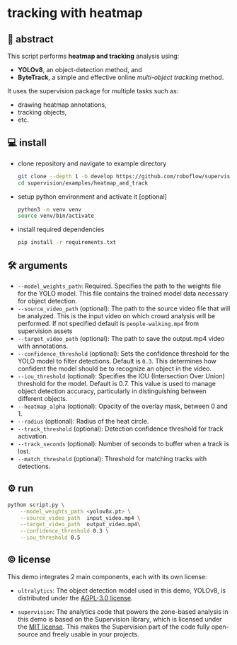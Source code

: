 # tracking with heatmap

## 👋 abstract

This script performs **heatmap and tracking** analysis using:
- **YOLOv8**, an object-detection method, and
- **ByteTrack**, a simple and effective online *multi-object tracking* method. 

It uses the supervision package for multiple tasks such as:
- drawing heatmap annotations, 
- tracking objects, 
- etc.

## 💻 install

- clone repository and navigate to example directory

    ```bash
    git clone --depth 1 -b develop https://github.com/roboflow/supervision.git
    cd supervision/examples/heatmap_and_track
    ```

- setup python environment and activate it \[optional\]

    ```bash
    python3 -m venv venv
    source venv/bin/activate
    ```

- install required dependencies

    ```bash
    pip install -r requirements.txt
    ```

## 🛠️ arguments

- `--model_weights_path`: Required. Specifies the path to the weights file for the YOLO model. This file contains the trained model data necessary for object detection.
- `--source_video_path` (optional): The path to the source video file that will be analyzed. This is the input video on which crowd analysis will be performed. If not specified default is `people-walking.mp4` from supervision assets
- `--target_video_path` (optional): The path to save the output.mp4 video with annotations.
- `--confidence_threshold` (optional): Sets the confidence threshold for the YOLO model to filter detections. Default is `0.3`. This determines how confident the model should be to recognize an object in the video.
- `--iou_threshold` (optional): Specifies the IOU (Intersection Over Union) threshold for the model. Default is 0.7. This value is used to manage object detection accuracy, particularly in distinguishing between different objects.
- `--heatmap_alpha` (optional): Opacity of the overlay mask, between 0 and 1.
- `--radius` (optional): Radius of the heat circle.
- `--track_threshold` (optional): Detection confidence threshold for track activation.
- `--track_seconds` (optional): Number of seconds to buffer when a track is lost.
- `--match_threshold` (optional): Threshold for matching tracks with detections.

## ⚙️ run

```bash
python script.py \
    --model_weights_path <yolov8x.pt> \
    --source_video_path  input_video.mp4 \
    --target_video_path  output_video.mp4\
    --confidence_threshold 0.3 \
    --iou_threshold 0.5 
```

## © license

This demo integrates 2 main components, each with its own license:

- `ultralytics`: The object detection model used in this demo, YOLOv8, is distributed under the [AGPL-3.0 license](https://github.com/ultralytics/ultralytics/blob/main/LICENSE).

- `supervision`: The analytics code that powers the zone-based analysis in this demo is based on the Supervision library, which is licensed under the [MIT license](https://github.com/roboflow/supervision/blob/develop/LICENSE.md). This makes the Supervision part of the code fully open-source and freely usable in your projects.
